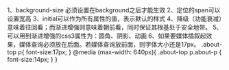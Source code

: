 1、background-size 必须设置在background之后才能生效
2、定位的span可以设置宽高
3、initial可以作为所有属性的值，表示默认的样式
4、降级（功能衰减）意味着往回看；而渐进增强则意味着朝前看，同时保证其根基处于安全地带。
5、可以用到渐进增强的css3属性为：圆角、阴影、动画
6、如果要媒体插叙起效果，媒体查询必须放在后面。若媒体查询放前面，则字体大小还是17px。
    .about-top p{
	  font-size:17px;
	}
	@media (max-width: 640px){
		.about-top p.about-p {
	  		font-size:14px;
		}
	}